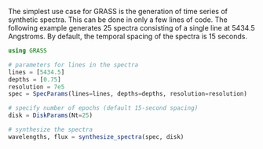 The simplest use case for GRASS is the generation of time series of synthetic spectra. This can be done in only a few lines of code. The following example generates 25 spectra consisting of a single line at 5434.5 Angstroms. By default, the temporal spacing of the spectra is 15 seconds.

```julia
using GRASS

# parameters for lines in the spectra
lines = [5434.5]
depths = [0.75]
resolution = 7e5
spec = SpecParams(lines=lines, depths=depths, resolution=resolution)

# specify number of epochs (default 15-second spacing)
disk = DiskParams(Nt=25)

# synthesize the spectra
wavelengths, flux = synthesize_spectra(spec, disk)
```
